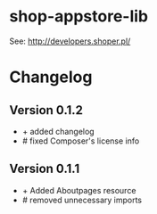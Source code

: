 shop-appstore-lib
=================

See: http://developers.shoper.pl/

# Changelog

## Version 0.1.2

* \+ added changelog
* \# fixed Composer's license info

## Version 0.1.1

* \+ Added Aboutpages resource
* \# removed unnecessary imports